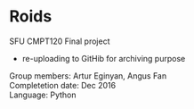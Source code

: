 # Roids
SFU CMPT120 Final project

* re-uploading to GitHib for archiving purpose

Group members: Artur Eginyan, Angus Fan <br/>
Completetion date: Dec 2016 <br/>
Language: Python
